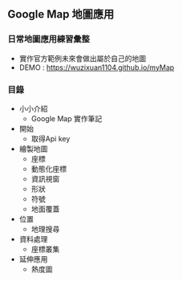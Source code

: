 ## Google Map 地圖應用

### 日常地圖應用練習彙整
- 實作官方範例未來會做出屬於自己的地圖
- DEMO : https://wuzixuan1104.github.io/myMap


### 目錄
+ 小小介紹
  + Google Map 實作筆記
+ 開始
  + 取得Api key
+ 繪製地圖
  + 座標
  + 動態化座標
  + 資訊視窗
  + 形狀
  + 符號
  + 地面覆蓋
+ 位置
  + 地理搜尋
+ 資料處理
  + 座標叢集
+ 延伸應用
  + 熱度圖
